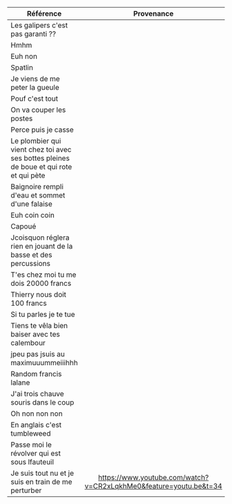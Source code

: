 | Référence        | Provenance           |
| ------------- |:-------------:|
| Les galipers c'est pas garanti ?? | |
| Hmhm| |
| Euh non| |
| Spatlin| |
| Je viens de me peter la gueule| |
| Pouf c'est tout | |
| On va couper les postes| |
| Perce puis je casse| |
| Le plombier qui vient chez toi avec ses bottes pleines de boue et qui rote et qui pète| |
| Baignoire rempli d'eau et sommet d'une falaise | |
| Euh coin coin| |
| Capoué| |
| Jcoisquon réglera rien en jouant de la basse et des percussions | |
| T'es chez moi tu me dois 20000 francs | |
| Thierry nous doit 100 francs | |
| Si tu parles je te tue | |
| Tiens te vêla bien baiser avec tes calembour| |
| jpeu pas jsuis au maximuuummeiiihhh| |
| Random francis lalane| |
| J'ai trois chauve souris dans le coup | |
| Oh non non non| |
| En anglais c'est tumbleweed| |
| Passe moi le révolver qui est sous lfauteuil | |
| Je suis tout nu et je suis en train de me perturber | https://www.youtube.com/watch?v=CR2xLqkhMe0&feature=youtu.be&t=34|


